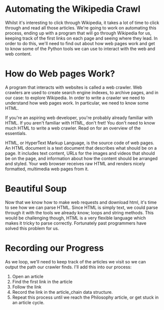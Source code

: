 # Automating the Wikipedia Crawl

Whilst it's interesting to click through Wikipedia, it takes a lot of time to click through and read all those articles. We're going to work on automating this process, ending up with a program that will go through Wikipedia for us, keeping track of the first links on each page and seeing where they lead. In order to do this, we'll need to find out about how web pages work and get to know some of the Python tools we can use to interact with the web and web content.


# How do Web pages Work?
A program that interacts with websites is called a web crawler. Web crawlers are used to create search engine indexes, to archive pages, and in our case: to explore Wikipedia. In order to write a crawler we need to understand how web pages work. In particular, we need to know some HTML.

If you're an aspiring web developer, you're probably already familiar with HTML. If you aren't familiar with HTML, don't fret! You don't need to know much HTML to write a web crawler. Read on for an overview of the essentials.

HTML, or HyperText Markup Language, is the source code of web pages. An HTML document is a text document that describes what should be on a page. It includes text content, URLs for the images and videos that should be on the page, and information about how the content should be arranged and styled. Your web browser receives raw HTML and renders nicely formatted, multimedia web pages from it.


# Beautiful Soup

Now that we know how to make web requests and download html, it's time to see how we can parse HTML. Since HTML is simply text, we could parse through it with the tools we already know; loops and string methods. This would be challenging though, HTML is a very flexible language which makes it tricky to parse correctly. Fortunately past programmers have solved this problem for us.

# Recording our Progress
As we loop, we'll need to keep track of the articles we visit so we can output the path our crawler finds. I'll add this into our process:

1. Open an article
2. Find the first link in the article
3. Follow the link
4. Record the link in the article_chain data structure.
5. Repeat this process until we reach the Philosophy article, or get stuck in an article cycle.
